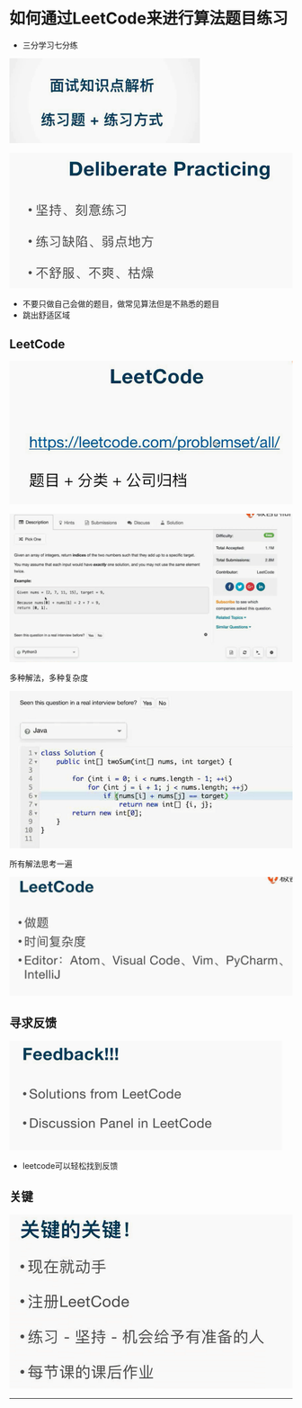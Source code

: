 # 如何通过LeetCode来进行算法题目练习

* 三分学习七分练

![20201028_231314_41](image/20201028_231314_41.png)

![20201028_231322_65](image/20201028_231322_65.png)

* 不要只做自己会做的题目，做常见算法但是不熟悉的题目
* 跳出舒适区域

## LeetCode

![20201028_231430_82](image/20201028_231430_82.png)

![20201028_231614_38](image/20201028_231614_38.png)

多种解法，多种复杂度

![20201028_232145_10](image/20201028_232145_10.png)

所有解法思考一遍

![20201028_232205_12](image/20201028_232205_12.png)

## 寻求反馈

![20201028_232250_96](image/20201028_232250_96.png)

* leetcode可以轻松找到反馈


## 关键

![20201028_232422_60](image/20201028_232422_60.png) 

---
